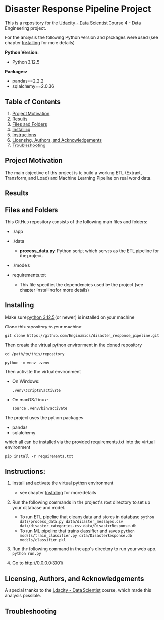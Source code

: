 # Disaster Response Pipeline Project

This is a repository for the [Udacity - Data Scientist](https://www.udacity.com/course/data-scientist-nanodegree--nd025) Course 4 - Data Engineering project.

For the analysis the following Python version and packages were used (see chapter [Installing](#installing) for more details) 

**Python Version:**   
- Python 3.12.5

**Packages:**   
- pandas==2.2.2
- sqlalchemy==2.0.36

## Table of Contents

1. [Project Motivation](#project-motivation)
2. [Results](#results)
3. [Files and Folders](#files-and-folders)
4. [Installing](#installing)
5. [Instructions](#instructions)
6. [Licensing, Authors, and Acknowledgements](#licensing-authors-and-acknowledgements)
7. [Troubleshooting](#troubleshooting)

## Project Motivation

The main objective of this project is to build a working ETL (Extract, Transform, and Load) and Machine Learning Pipeline on real world data.

## Results

## Files and Folders

This GitHub repository consists of the following main files and folders:

- ./app

- ./data
    - **process_data.py**: Python script which serves as the ETL pipeline for the project. 

- ./models

- requirements.txt   
    - This file specifies the dependencies used by the project (see chapter [Installing](#installing) for more details) 

## Installing

Make sure [python 3.12.5](https://www.python.org/downloads/release/python-3125/) (or newer) is installed on your machine

Clone this repository to your machine:
```shell
git clone https://github.com/Enginamics/disaster_response_pipeline.git
```
Then create the virtual python environment in the cloned repository
```shell
cd /path/to/this/repository
```
```shell
python -m venv .venv
```
Then activate the virtual environment
- On Windows:
    ```shell
    .venv\Scripts\activate
    ```
- On macOS/Linux:
    ```shell
    source .venv/bin/activate
    ```
The project uses the python packages

- pandas
- sqlalchemy

which all can be installed via the provided requirements.txt into the virtual environment
```shell
pip install -r requirements.txt
```

## Instructions:

1. Install and activate the virtual python environment

    - see chapter [Installing](#installing) for more details

2. Run the following commands in the project's root directory to set up your database and model.

    - To run ETL pipeline that cleans data and stores in database
        `python data/process_data.py data/disaster_messages.csv data/disaster_categories.csv data/DisasterResponse.db`
    - To run ML pipeline that trains classifier and saves
        `python models/train_classifier.py data/DisasterResponse.db models/classifier.pkl`

3. Run the following command in the app's directory to run your web app.
    `python run.py`

4. Go to http://0.0.0.0:3001/

## Licensing, Authors, and Acknowledgements

A special thanks to the [Udacity - Data Scientist](https://www.udacity.com/course/data-scientist-nanodegree--nd025) course, which made this analysis possible.

## Troubleshooting

